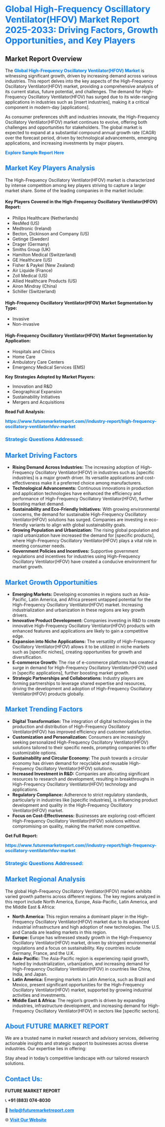 <h1 style="color: #007BFF;">Global High-Frequency Oscillatory Ventilator(HFOV) Market Report 2025-2033: Driving Factors, Growth Opportunities, and Key Players</h1>

<section id="overview">
<h2>Market Report Overview</h2>
<p>The <a href="https://www.futuremarketreport.com//industry-report/high-frequency-oscillatory-ventilatorhfov-market" style="color: #007BFF; text-decoration: none;"><strong>Global High-Frequency Oscillatory Ventilator(HFOV) Market</strong></a> is witnessing significant growth, driven by increasing demand across various industries. This report delves into the key aspects of the High-Frequency Oscillatory Ventilator(HFOV) market, providing a comprehensive analysis of its current status, future potential, and challenges. The demand for High-Frequency Oscillatory Ventilator(HFOV) has surged due to its wide-ranging applications in industries such as [insert industries], making it a critical component in modern-day [applications].</p>
<p>As consumer preferences shift and industries innovate, the High-Frequency Oscillatory Ventilator(HFOV) market continues to evolve, offering both challenges and opportunities for stakeholders. The global market is expected to expand at a substantial compound annual growth rate (CAGR) over the forecast period, driven by technological advancements, emerging applications, and increasing investments by major players.</p>
</section>

<section id="overview">
<p><a href="https://www.futuremarketreport.com//request-sample/reportId=54752" style="color: #007BFF; text-decoration: none;"><strong>Explore Sample Report Here</strong></a></p>
</section>

<section id="key-players">
<h2 style="color: #007BFF;">Market Key Players Analysis</h2>
<p>The High-Frequency Oscillatory Ventilator(HFOV) market is characterized by intense competition among key players striving to capture a larger market share. Some of the leading companies in the market include:</p>
<h4>Key Players Covered in the High-Frequency Oscillatory Ventilator(HFOV) Report:</h4>
<ul><li>Philips Healthcare (Netherlands)</li><li>ResMed (US)</li><li>Medtronic (Ireland)</li><li>Becton, Dickinson and Company (US)</li><li>Getinge (Sweden)</li><li>Drager (Germany)</li><li>Smiths Group (UK)</li><li>Hamilton Medical (Switzerland)</li><li>GE Healthcare (US)</li><li>Fisher &amp; Paykel (New Zealand)</li><li>Air Liquide (France)</li><li>Zoll Medical (US)</li><li>Allied Healthcare Products (US)</li><li>Airon Mindray (China)</li><li>Schiller (Switzerland)</li></ul>
<h4>High-Frequency Oscillatory Ventilator(HFOV) Market Segmentation by Type:</h4>
<ul><li>Invasive</li><li>Non-invasive</li></ul>

<h4>High-Frequency Oscillatory Ventilator(HFOV) Market Segmentation by Application:</h4>
<ul><li>Hospitals and Clinics</li><li>Home Care</li><li>Ambulatory Care Centers</li><li>Emergency Medical Services (EMS)</li></ul>
<p><strong>Key Strategies Adopted by Market Players:</strong></p>
<ul>
<li>Innovation and R&D</li>
<li>Geographical Expansion</li>
<li>Sustainability Initiatives</li>
<li>Mergers and Acquisitions</li>
</ul>
</section>

<section>
<p><strong>Read Full Analysis: </strong></p><a href="https://www.futuremarketreport.com//industry-report/high-frequency-oscillatory-ventilatorhfov-market" style="color: #007BFF; text-decoration: none;"><strong>https://www.futuremarketreport.com//industry-report/high-frequency-oscillatory-ventilatorhfov-market</strong></a>
<h3 style="color: #007BFF;">Strategic Questions Addressed:</h3>
</section>

<section id="driving-factors">
<h2 style="color: #007BFF;">Market Driving Factors</h2>
<ul>
<li><strong>Rising Demand Across Industries:</strong> The increasing adoption of High-Frequency Oscillatory Ventilator(HFOV) in industries such as [specific industries] is a major growth driver. Its versatile applications and cost-effectiveness make it a preferred choice among manufacturers.</li>
<li><strong>Technological Advancements:</strong> Continuous innovations in production and application technologies have enhanced the efficiency and performance of High-Frequency Oscillatory Ventilator(HFOV), further boosting market demand.</li>
<li><strong>Sustainability and Eco-Friendly Initiatives:</strong> With growing environmental concerns, the demand for sustainable High-Frequency Oscillatory Ventilator(HFOV) solutions has surged. Companies are investing in eco-friendly variants to align with global sustainability goals.</li>
<li><strong>Growing Population and Urbanization:</strong> The rising global population and rapid urbanization have increased the demand for [specific products], where High-Frequency Oscillatory Ventilator(HFOV) plays a vital role in meeting consumer needs.</li>
<li><strong>Government Policies and Incentives:</strong> Supportive government regulations and incentives for industries using High-Frequency Oscillatory Ventilator(HFOV) have created a conducive environment for market growth.</li>
</ul>
</section>

<section id="growth-opportunities">
<h2 style="color: #007BFF;">Market Growth Opportunities</h2>
<ul>
<li><strong>Emerging Markets:</strong> Developing economies in regions such as Asia-Pacific, Latin America, and Africa present untapped potential for the High-Frequency Oscillatory Ventilator(HFOV) market. Increasing industrialization and urbanization in these regions are key growth drivers.</li>
<li><strong>Innovative Product Development:</strong> Companies investing in R&D to create innovative High-Frequency Oscillatory Ventilator(HFOV) products with enhanced features and applications are likely to gain a competitive edge.</li>
<li><strong>Expansion into Niche Applications:</strong> The versatility of High-Frequency Oscillatory Ventilator(HFOV) allows it to be utilized in niche markets such as [specific niches], creating opportunities for growth and diversification.</li>
<li><strong>E-commerce Growth:</strong> The rise of e-commerce platforms has created a surge in demand for High-Frequency Oscillatory Ventilator(HFOV) used in [specific applications], further boosting market growth.</li>
<li><strong>Strategic Partnerships and Collaborations:</strong> Industry players are forming partnerships to leverage shared expertise and resources, driving the development and adoption of High-Frequency Oscillatory Ventilator(HFOV) products globally.</li>
</ul>
</section>

<section id="trending-factors">
<h2 style="color: #007BFF;">Market Trending Factors</h2>
<ul>
<li><strong>Digital Transformation:</strong> The integration of digital technologies in the production and distribution of High-Frequency Oscillatory Ventilator(HFOV) has improved efficiency and customer satisfaction.</li>
<li><strong>Customization and Personalization:</strong> Consumers are increasingly seeking personalized High-Frequency Oscillatory Ventilator(HFOV) solutions tailored to their specific needs, prompting companies to offer customizable options.</li>
<li><strong>Sustainability and Circular Economy:</strong> The push towards a circular economy has driven demand for recyclable and reusable High-Frequency Oscillatory Ventilator(HFOV) solutions.</li>
<li><strong>Increased Investment in R&D:</strong> Companies are allocating significant resources to research and development, resulting in breakthroughs in High-Frequency Oscillatory Ventilator(HFOV) technology and applications.</li>
<li><strong>Regulatory Compliance:</strong> Adherence to strict regulatory standards, particularly in industries like [specific industries], is influencing product development and quality in the High-Frequency Oscillatory Ventilator(HFOV) market.</li>
<li><strong>Focus on Cost-Effectiveness:</strong> Businesses are exploring cost-efficient High-Frequency Oscillatory Ventilator(HFOV) solutions without compromising on quality, making the market more competitive.</li>
</ul>
</section>

<section>
<p><strong>Get Full Report: </strong></p><a href="https://www.futuremarketreport.com//industry-report/high-frequency-oscillatory-ventilatorhfov-market" style="color: #007BFF; text-decoration: none;"><strong>https://www.futuremarketreport.com//industry-report/high-frequency-oscillatory-ventilatorhfov-market</strong></a>
<h3 style="color: #007BFF;">Strategic Questions Addressed:</h3>
</section>


<section id="regional-analysis">
<h2 style="color: #007BFF;">Market Regional Analysis</h2>
<p>The global High-Frequency Oscillatory Ventilator(HFOV) market exhibits varied growth patterns across different regions. The key regions analyzed in this report include North America, Europe, Asia-Pacific, Latin America, and the Middle East & Africa:</p>
<ul>
<li><strong>North America:</strong> This region remains a dominant player in the High-Frequency Oscillatory Ventilator(HFOV) market due to its advanced industrial infrastructure and high adoption of new technologies. The U.S. and Canada are leading markets in this region.</li>
<li><strong>Europe:</strong> Europe has witnessed steady growth in the High-Frequency Oscillatory Ventilator(HFOV) market, driven by stringent environmental regulations and a focus on sustainability. Key countries include Germany, France, and the U.K.</li>
<li><strong>Asia-Pacific:</strong> The Asia-Pacific region is experiencing rapid growth, fueled by industrialization, urbanization, and increasing demand for High-Frequency Oscillatory Ventilator(HFOV) in countries like China, India, and Japan.</li>
<li><strong>Latin America:</strong> Emerging markets in Latin America, such as Brazil and Mexico, present significant opportunities for the High-Frequency Oscillatory Ventilator(HFOV) market, supported by growing industrial activities and investments.</li>
<li><strong>Middle East & Africa:</strong> The region’s growth is driven by expanding industries, infrastructure development, and increasing demand for High-Frequency Oscillatory Ventilator(HFOV) in sectors like [specific sectors].</li>
</ul>
</section>

<footer>
<h2 style="color: #007BFF;">About FUTURE MARKET REPORT</h2>
<p>We are a trusted name in market research and advisory services, delivering actionable insights and strategic support to businesses across diverse industries. Our expertise lies in offering:</p>

<p>Stay ahead in today’s competitive landscape with our tailored research solutions.</p>

<h2 style="color: #007BFF;">Contact Us:</h2>
<p><strong>FUTURE MARKET REPORT</strong></p>
<p>📞 <strong>+91 (883) 074-8030</strong></p>
<p>📧 <strong><a href="mailto:help@futuremarketreport.com" style="color: #007BFF;">help@futuremarketreport.com</a></strong></p>
<p>🌐 <strong><a href="https://www.futuremarketreport.com/" style="color: #007BFF;">Visit Our Website</a></strong></p>
</footer>